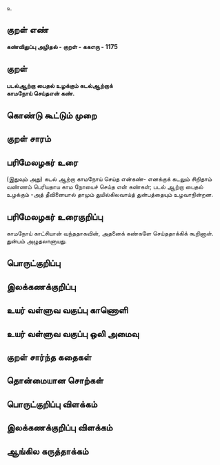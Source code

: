 உ

## குறள் எண் 

**கண்விதுப்பு அழிதல் - குறள் - ககஎரு - 1175**

## குறள் 

**படல்ஆற்றா பைதல் உழக்கும் கடல்ஆற்றாக்  
காமநோய் செய்தஎன் கண்.**

## கொண்டு கூட்டும் முறை


## குறள் சாரம் 


## பரிமேலழகர் உரை

(இதுவும் அது) கடல் ஆற்றா காமநோய் செய்த என்கண்- எனக்குக் கடலும் சிறிதாம் வண்ணம் பெரியதாய காம நோயைச் செய்த என் கண்கள்; படல் ஆற்றா பைதல் உழக்கும் -அத் தீவினையால் தாமும் துயில்கிலவாய்த் துன்பத்தையும் உழவாநின்றன.

## பரிமேலழகர் உரைகுறிப்பு   

காமநோய் காட்சியான் வந்ததாகவின், அதனைக் கண்களே செய்ததாக்கிக் கூறினாள். துன்பம் அழுதலானாயது.

## பொருட்குறிப்பு 


## இலக்கணக்குறிப்பு  


## உயர் வள்ளுவ வகுப்பு காணொளி


## உயர் வள்ளுவ வகுப்பு ஒலி அமைவு 

 
## குறள் சார்ந்த கதைகள் 


## தொன்மையான சொற்கள்


## பொருட்குறிப்பு விளக்கம்


## இலக்கணக்குறிப்பு விளக்கம்


## ஆங்கில கருத்தாக்கம் 


